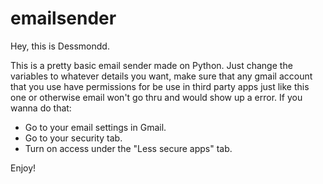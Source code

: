 # emailsender

Hey, this is Dessmondd.

This is a pretty basic email sender made on Python.
Just change the variables to whatever details you want, make sure that any gmail account that you use have permissions for be use in third party apps just like this one or otherwise email won't go thru and would show up a error.
If you wanna do that:

- Go to your email settings in Gmail.
- Go to your security tab.
- Turn on access under the "Less secure apps" tab.

Enjoy!
